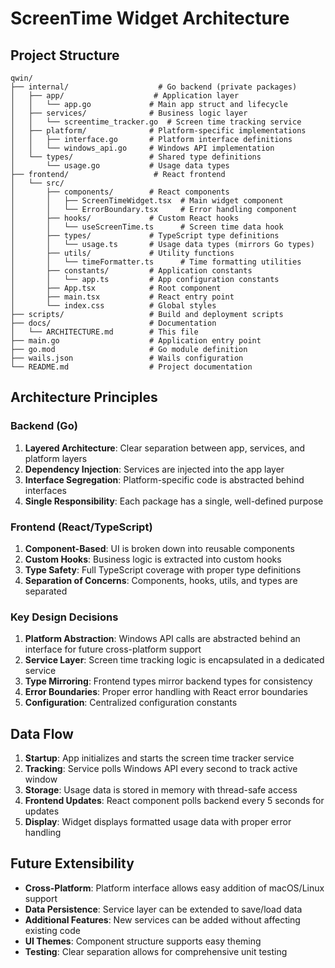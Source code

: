 # ScreenTime Widget Architecture

## Project Structure

```
qwin/
├── internal/                    # Go backend (private packages)
│   ├── app/                    # Application layer
│   │   └── app.go             # Main app struct and lifecycle
│   ├── services/              # Business logic layer
│   │   └── screentime_tracker.go  # Screen time tracking service
│   ├── platform/              # Platform-specific implementations
│   │   ├── interface.go       # Platform interface definitions
│   │   └── windows_api.go     # Windows API implementation
│   └── types/                 # Shared type definitions
│       └── usage.go           # Usage data types
├── frontend/                   # React frontend
│   └── src/
│       ├── components/        # React components
│       │   ├── ScreenTimeWidget.tsx  # Main widget component
│       │   └── ErrorBoundary.tsx     # Error handling component
│       ├── hooks/             # Custom React hooks
│       │   └── useScreenTime.ts      # Screen time data hook
│       ├── types/             # TypeScript type definitions
│       │   └── usage.ts       # Usage data types (mirrors Go types)
│       ├── utils/             # Utility functions
│       │   └── timeFormatter.ts      # Time formatting utilities
│       ├── constants/         # Application constants
│       │   └── app.ts         # App configuration constants
│       ├── App.tsx            # Root component
│       ├── main.tsx           # React entry point
│       └── index.css          # Global styles
├── scripts/                   # Build and deployment scripts
├── docs/                      # Documentation
│   └── ARCHITECTURE.md        # This file
├── main.go                    # Application entry point
├── go.mod                     # Go module definition
├── wails.json                 # Wails configuration
└── README.md                  # Project documentation
```

## Architecture Principles

### Backend (Go)

1. **Layered Architecture**: Clear separation between app, services, and platform layers
2. **Dependency Injection**: Services are injected into the app layer
3. **Interface Segregation**: Platform-specific code is abstracted behind interfaces
4. **Single Responsibility**: Each package has a single, well-defined purpose

### Frontend (React/TypeScript)

1. **Component-Based**: UI is broken down into reusable components
2. **Custom Hooks**: Business logic is extracted into custom hooks
3. **Type Safety**: Full TypeScript coverage with proper type definitions
4. **Separation of Concerns**: Components, hooks, utils, and types are separated

### Key Design Decisions

1. **Platform Abstraction**: Windows API calls are abstracted behind an interface for future cross-platform support
2. **Service Layer**: Screen time tracking logic is encapsulated in a dedicated service
3. **Type Mirroring**: Frontend types mirror backend types for consistency
4. **Error Boundaries**: Proper error handling with React error boundaries
5. **Configuration**: Centralized configuration constants

## Data Flow

1. **Startup**: App initializes and starts the screen time tracker service
2. **Tracking**: Service polls Windows API every second to track active window
3. **Storage**: Usage data is stored in memory with thread-safe access
4. **Frontend Updates**: React component polls backend every 5 seconds for updates
5. **Display**: Widget displays formatted usage data with proper error handling

## Future Extensibility

- **Cross-Platform**: Platform interface allows easy addition of macOS/Linux support
- **Data Persistence**: Service layer can be extended to save/load data
- **Additional Features**: New services can be added without affecting existing code
- **UI Themes**: Component structure supports easy theming
- **Testing**: Clear separation allows for comprehensive unit testing
